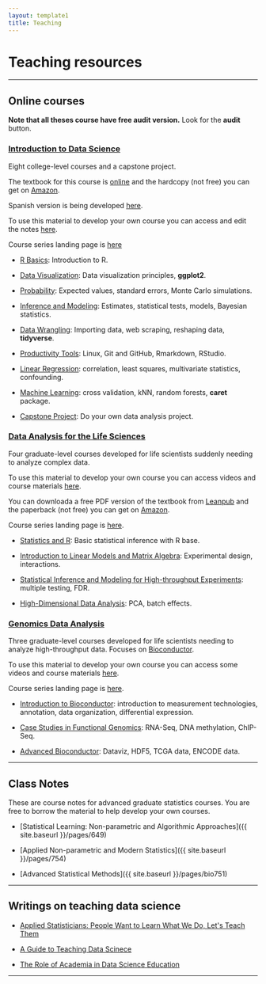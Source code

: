 ```yaml
---
layout: template1
title: Teaching
---
```


# Teaching resources

----

## Online courses

__Note that all theses course have free audit version.__ Look for the **audit** button.

### [Introduction to Data Science](https://www.edx.org/professional-certificate/harvardx-data-science)

Eight college-level courses and a capstone project.

The textbook for this course is [online](https://rafalab.github.io/dsbook/) and the hardcopy (not free) you can get on [Amazon](https://www.amazon.com/dp/0367357984/ref=cm_sw_em_r_mt_dp_U_uhuCEbB0HAJ9H).

Spanish version is being developed [here](https://github.com/rafalab/dslibro).

To use this material to develop your own course you can access and edit the notes [here](https://github.com/rafalab/dsbook).

Course series landing page is [here](https://www.edx.org/professional-certificate/harvardx-data-science)

* [R Basics](https://www.edx.org/course/data-science-r-basics): Introduction to R.

* [Data Visualization](https://www.edx.org/course/data-science-visualization): Data visualization principles, __ggplot2__.

* [Probability](https://www.edx.org/course/data-science-probability): Expected values, standard errors, Monte Carlo simulations.

* [Inference and Modeling](https://www.edx.org/course/data-science-inference-and-modeling): Estimates, statistical tests, models, Bayesian statistics. 

* [Data Wrangling](https://www.edx.org/course/data-science-wrangling): Importing data, web scraping, reshaping data, __tidyverse__.

* [Productivity Tools](https://www.edx.org/course/data-science-productivity-tools): Linux, Git and GitHub, Rmarkdown, RStudio.

* [Linear Regression](https://www.edx.org/course/data-science-linear-regression): correlation, least squares, multivariate statistics, confounding.

* [Machine Learning](https://www.edx.org/course/data-science-machine-learning): cross validation, kNN, random forests, __caret__ package.

* [Capstone Project](https://www.edx.org/course/data-science-capstone): Do your own data analysis project.

### [Data Analysis for the Life Sciences](https://www.edx.org/professional-certificate/harvardx-data-analysis-for-life-sciences)
 
Four graduate-level courses developed for life scientists suddenly needing to analyze complex data.

To use this material to develop your own course you can access videos and course materials [here](http://rafalab.github.io/pages/harvardx.html).

You can downloada a free PDF version of the textbook from [Leanpub](https://leanpub.com/dataanalysisforthelifesciences) and the paperback  (not free) you can get on [Amazon](https://www.amazon.com/dp/1498775675/ref=cm_sw_em_r_mt_dp_U_cjuCEb0PPPM4Z).

Course series landing page is [here](https://www.edx.org/professional-certificate/harvardx-data-analysis-for-life-sciences).

* [Statistics and R](https://www.edx.org/course/statistics-and-r): Basic statistical inference with R base.

* [Introduction to Linear Models and Matrix Algebra](https://www.edx.org/course/introduction-to-linear-models-and-matrix-algebra): Experimental design, interactions.

* [Statistical Inference and Modeling for High-throughput Experiments](https://www.edx.org/course/statistical-inference-and-modeling-for-high-throug): multiple testing, FDR.

* [High-Dimensional Data Analysis](https://www.edx.org/course/high-dimensional-data-analysis): PCA, batch effects. 
 
### [Genomics Data Analysis](https://www.edx.org/xseries/genomics-data-analysis)

Three graduate-level courses developed for life scientists needing to analyze high-throughput data. Focuses on [Bioconductor](https://www.bioconductor.org/).

To use this material to develop your own course you can access some videos and course materials [here](https://www.edx.org/professional-certificate/harvardx-data-analysis-for-genomics).

Course series landing page is [here](https://www.edx.org/professional-certificate/harvardx-data-analysis-for-genomics).

* [Introduction to Bioconductor](https://www.edx.org/course/introduction-to-bioconductor-annotation-and-analys): introduction to measurement technologies, annotation, data organization, differential expression.

*  [Case Studies in Functional Genomics](https://www.edx.org/course/case-studies-in-functional-genomics): RNA-Seq, DNA methylation, ChIP-Seq.

* [Advanced Bioconductor](https://www.edx.org/course/advanced-bioconductor): Dataviz, HDF5, TCGA data, ENCODE data.

----

## Class Notes

These are course notes for advanced graduate statistics courses. You are free to borrow the material to help develop your own courses.

* [Statistical Learning: Non-parametric and  Algorithmic Approaches]({{ site.baseurl }}/pages/649)

* [Applied Non-parametric and Modern Statistics]({{ site.baseurl }}/pages/754)

* [Advanced Statistical Methods]({{ site.baseurl }}/pages/bio751)

----

## Writings on teaching data science

* [Applied Statisticians: People Want to Learn What We Do, Let's Teach Them](http://simplystatistics.org/2014/09/15/applied-statisticians-people-want-to-learn-what-we-do-lets-teach-them/)

* [A Guide to Teaching Data Scinece](https://amstat.tandfonline.com/doi/abs/10.1080/00031305.2017.1356747#.XnDhTpNKjOQ)

* [The Role of Academia in Data Science Education](https://hdsr.mitpress.mit.edu/pub/gg6swfqh)

----


